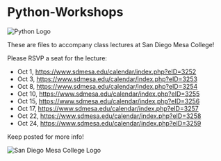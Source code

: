 # Python-Workshops

![Python Logo](https://www.python.org/static/community_logos/python-logo-master-v3-TM.png)

These are files to accompany class lectures at San Diego Mesa College!

Please RSVP a seat for the lecture:
* Oct 1, https://www.sdmesa.edu/calendar/index.php?eID=3252
* Oct 3, https://www.sdmesa.edu/calendar/index.php?eID=3253
* Oct 8, https://www.sdmesa.edu/calendar/index.php?eID=3254
* Oct 10, https://www.sdmesa.edu/calendar/index.php?eID=3255
* Oct 15, https://www.sdmesa.edu/calendar/index.php?eID=3256
* Oct 17, https://www.sdmesa.edu/calendar/index.php?eID=3257
* Oct 22, https://www.sdmesa.edu/calendar/index.php?eID=3258
* Oct 24, https://www.sdmesa.edu/calendar/index.php?eID=3259

Keep posted for more info!

![San Diego Mesa College Logo](https://www.sdccd.edu/docs/district/logos/Campus%20logos/mesaWithDO_color_horiz.png)
